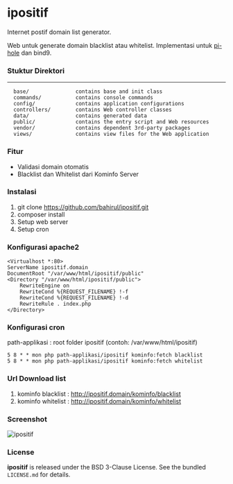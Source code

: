 ipositif
=======

Internet postif domain list generator.

Web untuk generate domain blacklist atau whitelist.
Implementasi untuk [pi-hole](https://pi-hole.net/) dan bind9.

### Stuktur Direktori ###

-------------------

      base/               contains base and init class
      commands/           contains console commands
      config/             contains application configurations
      controllers/        contains Web controller classes
      data/               contains generated data
      public/             contains the entry script and Web resources
      vendor/             contains dependent 3rd-party packages
      views/              contains view files for the Web application

### Fitur ###

 - Validasi domain otomatis
 - Blacklist dan Whitelist dari Kominfo Server

### Instalasi ###

 1. git clone https://github.com/bahirul/ipositif.git
 2. composer install
 3. Setup web server
 4. Setup cron

### Konfigurasi apache2 ###

    <Virtualhost *:80>
    ServerName ipositif.domain
    DocumentRoot "/var/www/html/ipositif/public"
    <Directory "/var/www/html/ipositif/public">
        RewriteEngine on
        RewriteCond %{REQUEST_FILENAME} !-f
        RewriteCond %{REQUEST_FILENAME} !-d
        RewriteRule . index.php
    </Directory>

</Virtualhost>

### Konfigurasi cron ###

path-applikasi : root folder ipositif (contoh: /var/www/html/ipositif)

    5 8 * * mon php path-applikasi/ipositif kominfo:fetch blacklist
    5 8 * * mon php path-applikasi/ipositif kominfo:fetch whitelist
    
### Url Download list ###

 1. kominfo blacklist : http://ipositif.domain/kominfo/blacklist
 2. kominfo whitelist : http://ipositif.domain/kominfo/whitelist

### Screenshot ###

![ipositif](http://i.imgur.com/kbovf3C.png)

### License ###

**ipositif** is released under the BSD 3-Clause License. See the bundled `LICENSE.md` for details.